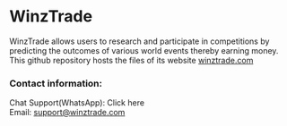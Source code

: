 # WinzTrade

WinzTrade allows users to research and participate in competitions by predicting the outcomes of various world events thereby earning money. This github repository hosts the files of its website [winztrade.com](https://winztrade.com)

### Contact information:
Chat Support(WhatsApp): Click here<br/>
Email: [support@winztrade.com](support@winztrade.com)
